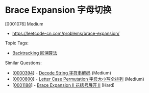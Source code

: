 # Brace Expansion 字母切换

[0001076] Medium

- https://leetcode-cn.com/problems/brace-expansion/

Topic Tags:

- [Backtracking 回溯算法](https://leetcode-cn.com/tag/backtracking/)

Similar Questions:

- [[0000394](https://leetcode-cn.com/problems/decode-string/)] - [Decode String 字符串解码](./0000394.decode-string.md) (Medium)
- [[0000800](https://leetcode-cn.com/problems/letter-case-permutation/)] - [Letter Case Permutation 字母大小写全排列](./0000800.letter-case-permutation.md) (Medium)
- [[0001188](https://leetcode-cn.com/problems/brace-expansion-ii/)] - [Brace Expansion II 花括号展开 II](./0001188.brace-expansion-ii.md) (Hard)
